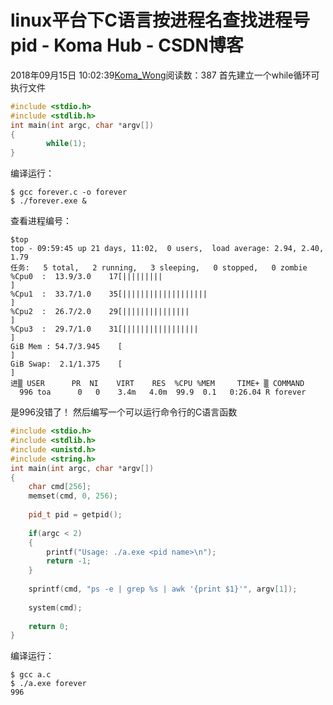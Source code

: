 # linux平台下C语言按进程名查找进程号pid - Koma Hub - CSDN博客
2018年09月15日 10:02:39[Koma_Wong](https://me.csdn.net/Rong_Toa)阅读数：387
首先建立一个while循环可执行文件
```cpp
#include <stdio.h>
#include <stdlib.h>
int main(int argc, char *argv[])
{
        while(1);
}
```
编译运行：
```
$ gcc forever.c -o forever
$ ./forever.exe &
```
查看进程编号：
```
$top
top - 09:59:45 up 21 days, 11:02,  0 users,  load average: 2.94, 2.40, 1.79
任务:   5 total,   2 running,   3 sleeping,   0 stopped,   0 zombie
%Cpu0  :  13.9/3.0    17[|||||||||                                            ]
%Cpu1  :  33.7/1.0    35[|||||||||||||||||||                                  ]
%Cpu2  :  26.7/2.0    29[|||||||||||||||                                      ]
%Cpu3  :  29.7/1.0    31[|||||||||||||||||                                    ]
GiB Mem : 54.7/3.945    [                                                     ]
GiB Swap:  2.1/1.375    [                                                     ]
进▒ USER      PR  NI    VIRT    RES  %CPU %MEM     TIME+ ▒ COMMAND
  996 toa      0   0    3.4m   4.0m  99.9  0.1   0:26.04 R forever
```
是996没错了！
然后编写一个可以运行命令行的C语言函数
```cpp
#include <stdio.h>
#include <stdlib.h>
#include <unistd.h>
#include <string.h>
int main(int argc, char *argv[])
{
	char cmd[256];
	memset(cmd, 0, 256);
	
	pid_t pid = getpid();
	
	if(argc < 2)
	{
		printf("Usage: ./a.exe <pid name>\n");
		return -1;
	}
	
	sprintf(cmd, "ps -e | grep %s | awk '{print $1}'", argv[1]);
	
	system(cmd);
	
	return 0;
}
```
编译运行：
```
$ gcc a.c
$ ./a.exe forever
996
```
